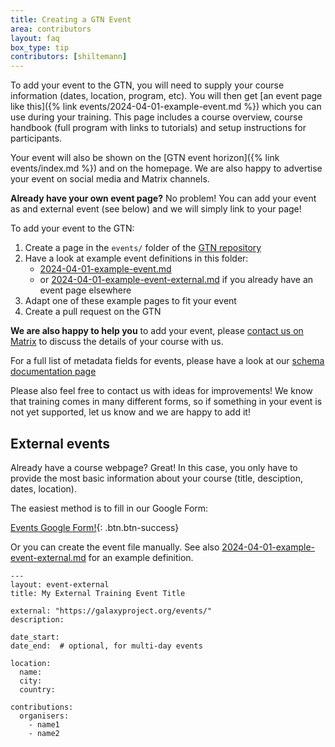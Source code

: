 ```yaml
---
title: Creating a GTN Event
area: contributors
layout: faq
box_type: tip
contributors: [shiltemann]
---
```



To add your event to the GTN, you will need to supply your course information (dates, location, program, etc). You will then get [an event page like this]({% link events/2024-04-01-example-event.md %}) which you can use during your training. This page includes a course overview, course handbook (full program with links to tutorials) and setup instructions for participants.

Your event will also be shown on the [GTN event horizon]({% link events/index.md %}) and on the homepage. We are also happy to advertise your event on social media and Matrix channels.


**Already have your own event page?** No problem! You can add your event as and external event (see below) and we will simply link to your page!

To add your event to the GTN:

1. Create a page in the `events/` folder of the [GTN repository](https://github.com/galaxyproject/training-material)
2. Have a look at example event definitions in this folder:
   - [2024-04-01-example-event.md](https://github.com/galaxyproject/training-material/blob/main/events/2024-04-01-example-event.md)
   - or [2024-04-01-example-event-external.md](https://github.com/galaxyproject/training-material/blob/main/events/2024-04-01-example-event-external.md) if you already have an event page elsewhere
3. Adapt one of these example pages to fit your event
4. Create a pull request on the GTN

**We are also happy to help you** to add your event, please [contact us on Matrix](https://matrix.to/#/#Galaxy-Training-Network_Lobby:gitter.im) to discuss the details of your course with us.

For a full list of metadata fields for events, please have a look at our [schema documentation page](https://github.com/galaxyproject/training-material/blob/main/_layouts/event.html)

Please also feel free to contact us with ideas for improvements! We know that training comes in many different forms, so if something in your event is not yet supported, let us know and we are happy to add it!


## External events

Already have a course webpage? Great! In this case, you only have to provide the most basic information about your course (title, desciption, dates, location).

The easiest method is to fill in our Google Form:

[Events Google Form!](https://forms.gle/4KjCKKrZ6kamg81o7){: .btn.btn-success}

Or you can create the event file manually. See also [2024-04-01-example-event-external.md](https://github.com/galaxyproject/training-material/blob/main/events/2024-04-01-example-event-external.md) for an example definition.

```
---
layout: event-external
title: My External Training Event Title

external: "https://galaxyproject.org/events/"
description:

date_start:
date_end:  # optional, for multi-day events

location:
  name:
  city:
  country:

contributions:
  organisers:
    - name1
    - name2
```



